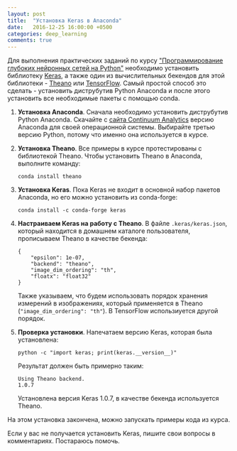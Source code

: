 ```yaml
---
layout: post
title:  "Установка Keras в Anaconda"
date:   2016-12-25 16:00:00 +0500
categories: deep_learning
comments: true
---
```

Для выполнения практических заданий по курсу ["Программирование глубоких нейронных сетей на Python"](http://www.asozykin.ru/courses/nnpython) необходимо установить библиотеку [Keras](https://keras.io/), а также один из вычислительных бекендов для этой библиотеки - [Theano](http://deeplearning.net/software/theano/) или [TensorFlow](https://www.tensorflow.org/). Самый простой способ это сделать - установить диструбутив Python Anaconda и после этого установить все необходимые пакеты с помощью conda. 

<!--more-->

1. **Установка Anaconda**. Сначала необходимо установить диструбутив Python Anaconda. Скачайте с [сайта Continuum Analytics](https://www.continuum.io/downloads) версию Anaconda для своей операционной системы. Выбирайте третью версию Python, потому что именно она используется в курсе.

2. **Установка Theano**. Все примеры в курсе протестированы с библиотекой Theano. Чтобы установить Theano в Anaconda, выполните команду:  
    
    `conda install theano`
  
3. **Установка Keras**. Пока Keras не входит в основной набор пакетов Anaconda, но его можно установить из conda-forge:
  
    `conda install -c conda-forge keras`

4. **Настраиваем Keras на работу с Theano**. В файле `.keras/keras.json`, который находится в домашнем каталоге пользователя, прописываем Theano в качестве бекенда:

    ```
    {
        "epsilon": 1e-07,
        "backend": "theano",
        "image_dim_ordering": "th",
        "floatx": "float32"
    }
    ```
    
    Также указываем, что будем использовать порядок хранения измерений в изображениях, который применяется в Theano (`"image_dim_ordering": "th"`). В TensorFlow использиуется другой порядок.

5. **Проверка установки**. Напечатаем версию Keras, которая была установлена:

    `python -c "import keras; print(keras.__version__)"`
    
    Результат должен быть примерно таким:
    
    ```
    Using Theano backend.
    1.0.7
    ```
    
    Установлена версия Keras 1.0.7, в качестве бекенда используется Theano.
    
 На этом установка закончена, можно запускать примеры кода из курса.
 
 Если у вас не получается установить Keras, пишите свои вопросы в комментариях. Постараюсь помочь.
     

